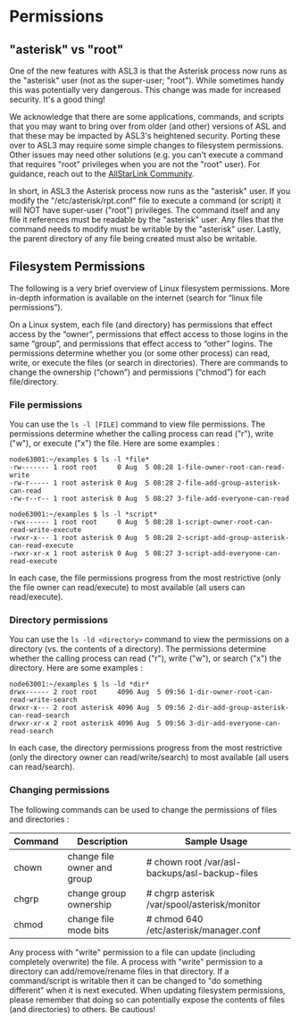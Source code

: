 # Permissions

## "asterisk" vs "root"

One of the new features with ASL3 is that the Asterisk process now runs as the "asterisk" user (not as the super-user; "root").
While sometimes handy this was potentially very dangerous.
This change was made for increased security.
It's a good thing!

We acknowledge that there are some applications, commands, and scripts that you may want to bring over from older (and other) versions of ASL and that these may be impacted by ASL3's heightened security.
Porting these over to ASL3 may require some simple changes to filesystem permissions.
Other issues may need other solutions (e.g. you can't execute a command that requires "root" privileges when you are not the "root" user).
For guidance, reach out to the [AllStarLink Community](https://community.allstarlink.org/).

In short, in ASL3 the Asterisk process now runs as the "asterisk" user.
If you modify the "/etc/asterisk/rpt.conf" file to execute a command (or script) it will NOT have super-user ("root") privileges.
The command itself and any file it references must be readable by the "asterisk" user.
Any files that the command needs to modify must be writable by the "asterisk" user.
Lastly, the parent directory of any file being created must also be writable.

## Filesystem Permissions

The following is a very brief overview of Linux filesystem permissions.
More in-depth information is available on the internet (search for “linux file permissions”).

On a Linux system, each file (and directory) has permissions that effect access by the “owner”, permissions that effect access to those logins in the same “group”, and permissions that effect access to “other” logins.
The permissions determine whether you (or some other process) can read, write, or execute the files (or search in directories).
There are commands to change the ownership (“chown”) and permissions (“chmod”) for each file/directory.

### File permissions

You can use the `ls -l [FILE]` command to view file permissions.
The permissions determine whether the calling process can read ("r"), write ("w"), or execute ("x") the file.
Here are some examples :

```
node63001:~/examples $ ls -l *file*
-rw------- 1 root root     0 Aug  5 08:28 1-file-owner-root-can-read-write
-rw-r----- 1 root asterisk 0 Aug  5 08:28 2-file-add-group-asterisk-can-read
-rw-r--r-- 1 root asterisk 0 Aug  5 08:27 3-file-add-everyone-can-read

node63001:~/examples $ ls -l *script*
-rwx------ 1 root root     0 Aug  5 08:28 1-script-owner-root-can-read-write-execute
-rwxr-x--- 1 root asterisk 0 Aug  5 08:28 2-script-add-group-asterisk-can-read-execute
-rwxr-xr-x 1 root asterisk 0 Aug  5 08:27 3-script-add-everyone-can-read-execute
```

In each case, the file permissions progress from the most restrictive (only the file owner can read/execute) to most available (all users can read/execute).

### Directory permissions

You can use the `ls -ld <directory>` command to view the permissions on a directory (vs. the contents of a directory).
The permissions determine whether the calling process can read ("r"), write ("w"), or search ("x") the directory.
Here are some examples :

```
node63001:~/examples $ ls -ld *dir*
drwx------ 2 root root     4096 Aug  5 09:56 1-dir-owner-root-can-read-write-search
drwxr-x--- 2 root asterisk 4096 Aug  5 09:56 2-dir-add-group-asterisk-can-read-search
drwxr-xr-x 2 root asterisk 4096 Aug  5 09:56 3-dir-add-everyone-can-read-search
```

In each case, the directory permissions progress from the most restrictive (only the directory owner can read/write/search) to most available (all users can read/search).

### Changing permissions

The following commands can be used to change the permissions of files and directories :

| Command | Description | Sample Usage |
|---------|-------------|--------------|
| chown | change file owner and group | # chown root /var/asl-backups/asl-backup-files |
| chgrp | change group ownership | # chgrp asterisk /var/spool/asterisk/monitor |
| chmod | change file mode bits | # chmod 640 /etc/asterisk/manager.conf |

Any process with "write" permission to a file can update (including completely overwrite) the file.
A process with "write" permission to a directory can add/remove/rename files in that directory.
If a command/script is writable then it can be changed to "do something different" when it is next executed.
When updating filesystem permissions, please remember that doing so can potentially expose the contents of files (and directories) to others.
Be cautious!